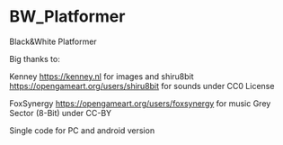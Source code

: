 # BW_Platformer
Black&amp;White Platformer

Big thanks to:

Kenney https://kenney.nl for images and shiru8bit https://opengameart.org/users/shiru8bit for sounds under CC0 License

FoxSynergy https://opengameart.org/users/foxsynergy for music Grey Sector (8-Bit) under CC-BY

Single code for PC and android version
